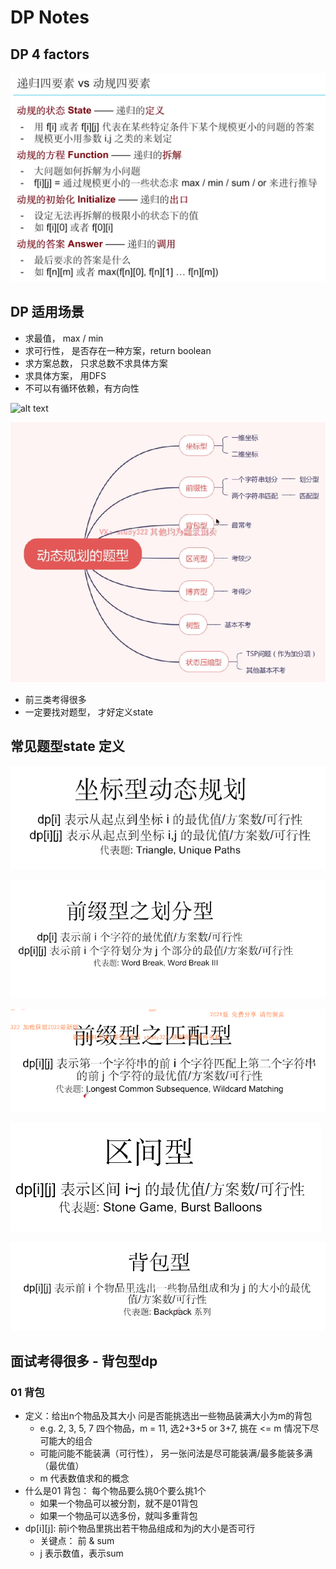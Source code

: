 # DP Notes

## DP 4 factors

![alt text](image-5.png)

## DP 适用场景

- 求最值， max / min
- 求可行性， 是否存在一种方案，return boolean
- 求方案总数， 只求总数不求具体方案
- 求具体方案， 用DFS
- 不可以有循环依赖，有方向性

![alt text](image-13.png)

![alt text](image-14.png)

- 前三类考得很多
- 一定要找对题型， 才好定义state

## 常见题型state 定义
![alt text](image-23.png)

![alt text](image-24.png)

![alt text](image-25.png)

![alt text](image-27.png)

![alt text](image-26.png)

## 面试考得很多 - 背包型dp

### 01 背包
- 定义：给出n个物品及其大小 问是否能挑选出一些物品装满大小为m的背包
    - e.g. 2, 3, 5, 7 四个物品，m = 11, 选2+3+5 or 3+7, 挑在 <= m 情况下尽可能大的组合
    - 可能问能不能装满（可行性）， 另一张问法是尽可能装满/最多能装多满 （最优值）
    - m 代表数值求和的概念
- 什么是01 背包： 每个物品要么挑0个要么挑1个
    - 如果一个物品可以被分割，就不是01背包
    - 如果一个物品可以选多份，就叫多重背包
- dp[i][j]: 前i个物品里挑出若干物品组成和为j的大小是否可行
    - 关键点： 前 & sum 
    - j 表示数值，表示sum